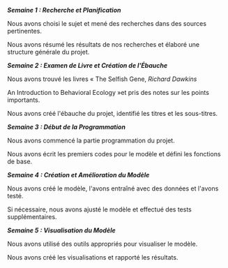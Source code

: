 ﻿***Semaine 1 : Recherche et Planification***

Nous avons choisi le sujet et mené des recherches dans des sources pertinentes.

Nous avons résumé les résultats de nos recherches et élaboré une structure générale du projet.

***Semaine 2 : Examen de Livre et Création de l'Ébauche***

Nous avons trouvé les livres « The Selfish Gene, *Richard Dawkins*

An Introduction to Behavioral Ecology »et pris des notes sur les points importants.

Nous avons créé l'ébauche du projet, identifié les titres et les sous-titres.

***Semaine 3 : Début de la Programmation***

Nous avons commencé la partie programmation du projet.

Nous avons écrit les premiers codes pour le modèle et défini les fonctions de base.

***Semaine 4 : Création et Amélioration du Modèle***

Nous avons créé le modèle, l'avons entraîné avec des données et l'avons testé.

Si nécessaire, nous avons ajusté le modèle et effectué des tests supplémentaires.

***Semaine 5 : Visualisation du Modèle***

Nous avons utilisé des outils appropriés pour visualiser le modèle.

Nous avons créé les visualisations et rapporté les résultats.
